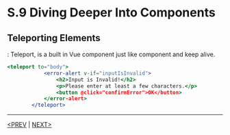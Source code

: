 # S.9 Diving Deeper Into Components

## Teleporting Elements

: Teleport, is a built in Vue component just like component and keep alive.

```jsx
<teleport to="body">
			<error-alert v-if="inputIsInvalid">
				<h2>Input is Invalid!</h2>
				<p>Please enter at least a few characters.</p>
				<button @click="confirmError">OK</button>
			</error-alert>
		</teleport>
```

---

[<PREV](./230602.md) | [NEXT>](./230626.md)
